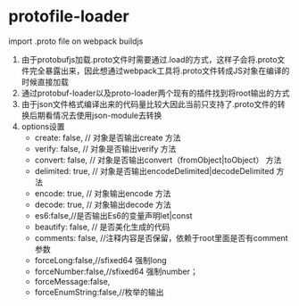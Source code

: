 # protofile-loader
import .proto file on webpack buildjs  


1. 由于protobufjs加载.proto文件时需要通过.load的方式，这样子会将.proto文件完全暴露出来，因此想通过webpack工具将.proto文件转成JS对象在编译的时候直接加载
2. 通过protobuf-loader以及proto-loader两个现有的插件找到将root输出的方式
3. 由于json文件格式编译出来的代码量比较大因此当前只支持了.proto文件的转换后期看情况去使用json-module去转换
4. options设置
    - create: false,   // 对象是否输出create 方法
    - verify: false,  // 对象是否输出verify 方法
    - convert: false,  // 对象是否输出convert（fromObject|toObject） 方法
    - delimited: true, // 对象是否输出encodeDelimited|decodeDelimited 方法
    - encode: true,  // 对象输出encode 方法
    - decode: true,  // 对象输出decode 方法
    - es6:false,//是否输出Es6的变量声明let|const
    - beautify: false, // 是否美化生成的代码
    - comments: false, //注释内容是否保留，依赖于root里面是否有comment参数
    - forceLong:false,//sfixed64 强制long
    - forceNumber:false,//sfixed64 强制number；
    - forceMessage:false,
    - forceEnumString:false,//枚举的输出
